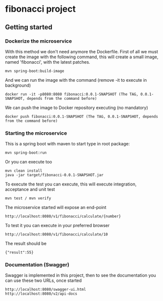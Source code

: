 # fibonacci project

## Getting started

### Dockerize the microservice
With this method we don't need anymore the Dockerfile.
First of all we must create the image with the following command,
this will create a small image, named 'fibonacci', with the latest patches.
```
mvn spring-boot:build-image
```
And we can run the image with the command (remove -it to execute in background)
```
docker run -it -p8080:8080 fibonacci:0.0.1-SNAPSHOT (The TAG, 0.0.1-SNAPSHOT, depends from the command before)
```
We can push the image to Docker repository executing (no mandatory)
```
docker push fibonacci:0.0.1-SNAPSHOT (The TAG, 0.0.1-SNAPSHOT, depends from the command before)
```

### Starting the microservice

This is a spring boot with maven to start type in root package:
```
mvn spring-boot:run
```
Or you can execute too
```
mvn clean install
java -jar target/fibonacci-0.0.1-SNAPSHOT.jar
```
To execute the test you can execute, this will execute integration, acceptance and unit test
```
mvn test / mvn verify
```
The microservice started will expose an end-point
```
http://localhost:8080/v1/fibonacci/calculate/{number}
```
To test it you can execute in your preferred browser
```
http://localhost:8080/v1/fibonacci/calculate/10
```
The result should be
```
{"result":55}
```

### Documentation (Swagger)
Swagger is implemented in this project, then to see the documentation 
you can use these two URLs, once started
```
http://localhost:8080/swagger-ui.html
http://localhost:8080/v2/api-docs
```

